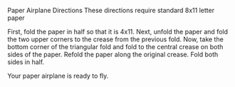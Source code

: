 Paper Airplane Directions
These directions require standard 8x11 letter paper

First, fold the paper in half so that it is 4x11.
Next, unfold the paper and fold the two upper corners to the crease from the previous fold.
Now, take the bottom corner of the triangular fold and fold to the central crease on both sides of the paper.
Refold the paper along the original crease.
Fold both sides in half.

Your paper airplane is ready to fly.

